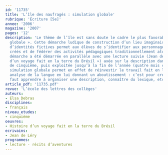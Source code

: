 ```yaml
---
id: '11735'
title: 'L’île des naufragés : simulation globale'
rubrique: 'Écriture [5e]'
annee: '2006'
magazine: '2007'
pages: '12'
description: 'Le thème de l’île est sans doute le cadre le plus favorable à une « simulation
  globale ». Cette démarche ludique de construction d’un lieu imaginaire et l’élaboration
  d’identités fictives permet aux élèves de s’identifier aux personnages qu’ils ont
  créés et de fédérer des activités pédagogiques traditionnellement atomisées. Cette
  démarche a été démarrée en parallèle avec une lecture suivie (Jean de Léry, « Histoire
  d’un voyage fait en la terre du Brésil ») axée sur la description dans une classe
  de cinquième, puis exploitée jusqu’à la fin de l’année (quatre mois complets). La
  simulation globale permet en effet de réinvestir le travail fait en lecture et en
  analyse de la langue en lui donnant un aboutissement : c’est pour créer l’île qu’il
  faut apprendre à organiser une description, connaître du lexique, etc.'
article_pdf: '11735.pdf'
revue: 'L’école des lettres des collèges'
auteurs:
- Elsa Debras
disciplines:
- français
niveau_etudes:
- cinquième
oeuvres:
- Histoire d’un voyage fait en la terre du Brésil
ecrivains:
- Jean de Léry
programmes:
- lecture - récits d’aventures
---
```

